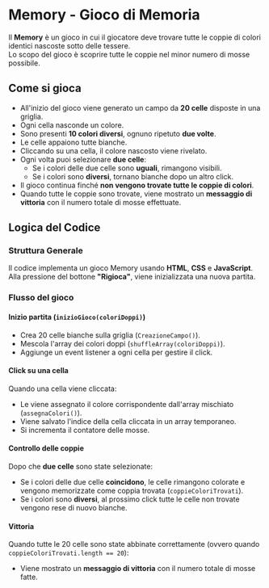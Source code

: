 # Memory - Gioco di Memoria

Il **Memory** è un gioco in cui il giocatore deve trovare tutte le coppie di colori identici nascoste sotto delle tessere.  
Lo scopo del gioco è scoprire tutte le coppie nel minor numero di mosse possibile.

## Come si gioca

- All'inizio del gioco viene generato un campo da **20 celle** disposte in una griglia.
- Ogni cella nasconde un colore.
- Sono presenti **10 colori diversi**, ognuno ripetuto **due volte**.
- Le celle appaiono tutte bianche.
- Cliccando su una cella, il colore nascosto viene rivelato.
- Ogni volta puoi selezionare **due celle**:
  - Se i colori delle due celle sono **uguali**, rimangono visibili.
  - Se i colori sono **diversi**, tornano bianche dopo un altro click.
- Il gioco continua finché **non vengono trovate tutte le coppie di colori**.
- Quando tutte le coppie sono trovate, viene mostrato un **messaggio di vittoria** con il numero totale di mosse effettuate.

## Logica del Codice

### Struttura Generale

Il codice implementa un gioco Memory usando **HTML**, **CSS** e **JavaScript**.  
Alla pressione del bottone **"Rigioca"**, viene inizializzata una nuova partita.

### Flusso del gioco

#### Inizio partita (`inizioGioco(coloriDoppi)`)

- Crea 20 celle bianche sulla griglia (`CreazioneCampo()`).
- Mescola l'array dei colori doppi (`shuffleArray(coloriDoppi)`).
- Aggiunge un event listener a ogni cella per gestire il click.

#### Click su una cella

Quando una cella viene cliccata:

- Le viene assegnato il colore corrispondente dall'array mischiato (`assegnaColori()`).
- Viene salvato l'indice della cella cliccata in un array temporaneo.
- Si incrementa il contatore delle mosse.

#### Controllo delle coppie

Dopo che **due celle** sono state selezionate:

- Se i colori delle due celle **coincidono**, le celle rimangono colorate e vengono memorizzate come coppia trovata (`coppieColoriTrovati`).
- Se i colori sono **diversi**, al prossimo click tutte le celle non trovate vengono rese di nuovo bianche.

#### Vittoria

Quando tutte le 20 celle sono state abbinate correttamente (ovvero quando `coppieColoriTrovati.length == 20`):

- Viene mostrato un **messaggio di vittoria** con il numero totale di mosse fatte.
